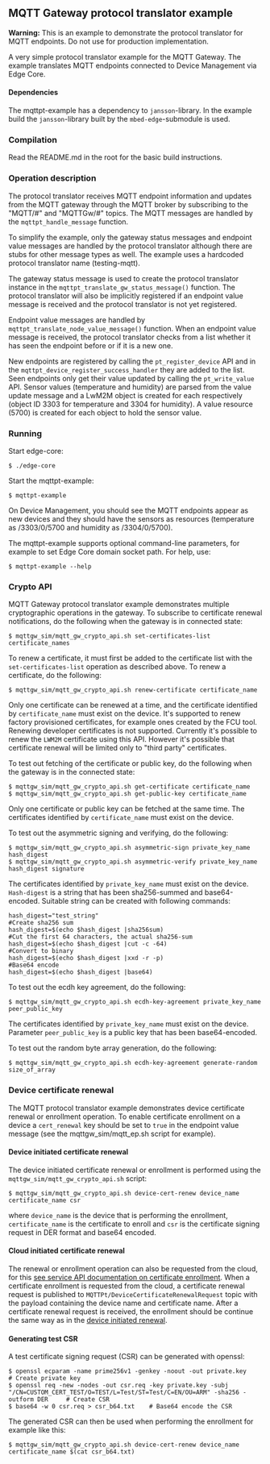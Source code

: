 ## MQTT Gateway protocol translator example

<span class="warnings">**Warning:** This is an example to demonstrate the protocol
translator for MQTT endpoints. Do not use for production implementation.</span>

A very simple protocol translator example for the MQTT Gateway.
The example translates MQTT endpoints connected to Device Management via Edge Core.

#### Dependencies

The mqttpt-example has a dependency to `jansson`-library. In the example build the
`jansson`-library built by the `mbed-edge`-submodule is used.

### Compilation

Read the README.md in the root for the basic build instructions.

### Operation description

The protocol translator receives MQTT endpoint information and updates from the
MQTT gateway through the MQTT broker by subscribing to the "MQTT/#" and
"MQTTGw/#" topics. The MQTT messages are handled by the `mqttpt_handle_message`
function.

To simplify the example, only the gateway status messages and endpoint
value messages are handled by the protocol translator although there are stubs for
other message types as well. The example uses a hardcoded protocol translator name
(testing-mqtt).

The gateway status message is used to create the protocol
translator instance in the `mqttpt_translate_gw_status_message()` function.
The protocol translator will also be implicitly registered if an endpoint value
message is received and the protocol translator is not yet registered.

Endpoint value messages are handled by `mqttpt_translate_node_value_message()` function.
When an endpoint value message is received, the protocol translator checks from a
list whether it has seen the endpoint before or if it is a new one.

New endpoints are registered by calling the `pt_register_device` API and in the
`mqttpt_device_register_success_handler` they are added to the list. Seen endpoints
only get their value updated by calling the `pt_write_value` API. Sensor values
(temperature and humidity) are parsed from the value update message and a LwM2M
object is created for each respectively (object ID 3303 for temperature and
3304 for humidity). A value resource (5700) is created for each object to
hold the sensor value.

### Running

Start edge-core:

```
$ ./edge-core
```

Start the mqttpt-example:

```
$ mqttpt-example
```

On Device Management, you should see the MQTT endpoints appear as new devices and they
should have the sensors as resources (temperature as /3303/0/5700 and humidity
as /3304/0/5700).

The mqttpt-example supports optional command-line parameters, for example to set Edge Core domain socket path.
For help, use:

```
$ mqttpt-example --help
```

### Crypto API

MQTT Gateway protocol translator example demonstrates multiple cryptographic operations in the gateway.
To subscribe to certificate renewal notifications, do the following when the gateway is in
connected state:

```
$ mqttgw_sim/mqtt_gw_crypto_api.sh set-certificates-list certificate_names
```

To renew a certificate, it must first be added to the certificate list with the `set-certificates-list` operation as described above. To renew a certificate, do the following:

```
$ mqttgw_sim/mqtt_gw_crypto_api.sh renew-certificate certificate_name
```

Only one certificate can be renewed at a time, and the certificate identified by `certificate_name` must exist on the device. It's supported to renew factory provisioned certificates, 
for example ones created by the FCU tool. Renewing developer certificates is not supported. Currently it's possible to renew the 
`LWM2M` certificate using this API. However it's possible that certificate renewal will be limited only to "third party" certificates.

To test out fetching of the certificate or public key, do the following when the gateway is in the connected state:

```
$ mqttgw_sim/mqtt_gw_crypto_api.sh get-certificate certificate_name
$ mqttgw_sim/mqtt_gw_crypto_api.sh get-public-key certificate_name
```

Only one certificate or public key can be fetched at the same time. The certificates identified by `certificate_name`
must exist on the device.

To test out the asymmetric signing and verifying, do the following:

```
$ mqttgw_sim/mqtt_gw_crypto_api.sh asymmetric-sign private_key_name hash_digest
$ mqttgw_sim/mqtt_gw_crypto_api.sh asymmetric-verify private_key_name hash_digest signature
```

The certificates identified by `private_key_name` must exist on the device. `Hash-digest` is a string that has been 
sha256-summed and base64-encoded. Suitable string can be created with following commands:

```
hash_digest="test_string"
#Create sha256 sum
hash_digest=$(echo $hash_digest |sha256sum)
#Cut the first 64 characters, the actual sha256-sum
hash_digest=$(echo $hash_digest |cut -c -64)
#Convert to binary
hash_digest=$(echo $hash_digest |xxd -r -p)
#Base64 encode
hash_digest=$(echo $hash_digest |base64)
```

To test out the ecdh key agreement, do the following:

```
$ mqttgw_sim/mqtt_gw_crypto_api.sh ecdh-key-agreement private_key_name peer_public_key
```

The certificates identified by `private_key_name` must exist on the device. Parameter `peer_public_key` is a public key
that has been base64-encoded.

To test out the random byte array generation, do the following:

```
$ mqttgw_sim/mqtt_gw_crypto_api.sh ecdh-key-agreement generate-random size_of_array
```

### Device certificate renewal

The MQTT protocol translator example demonstrates device certificate renewal or enrollment operation. To enable certificate enrollment on a device a `cert_renewal` key should be set to `true` in the endpoint value message (see the mqttgw_sim/mqtt_ep.sh script for example).

#### Device initiated certificate renewal
The device initiated certificate renewal or enrollment is performed using the `mqttgw_sim/mqtt_gw_crypto_api.sh` script:

```
$ mqttgw_sim/mqtt_gw_crypto_api.sh device-cert-renew device_name certificate_name csr
```

where `device_name` is the device that is performing the enrollment, `certificate_name` is the certificate to enroll and `csr` is the certificate signing request in DER format and base64 encoded.

#### Cloud initiated certificate renewal

The renewal or enrollment operation can also be requested from the cloud, for this [see service API documentation on certificate enrollment](https://www.pelion.com/docs/device-management/current/service-api-references/certificate-enrollment.html). When a certificate enrollment is requested from the cloud, a certificate renewal request is published to `MQTTPt/DeviceCertificateRenewalRequest` topic with the payload containing the device name and certificate name. After a certificate renewal request is received, the enrollment should be continue the same way as in the [device initiated renewal](#Device-initiated-certificate-renewal).

#### Generating test CSR

A test certificate signing request (CSR) can be generated with openssl:

```
$ openssl ecparam -name prime256v1 -genkey -noout -out private.key     # Create private key
$ openssl req -new -nodes -out csr.req -key private.key -subj "/CN=CUSTOM_CERT_TEST/O=TEST/L=Test/ST=Test/C=EN/OU=ARM" -sha256 -outform DER     # Create CSR
$ base64 -w 0 csr.req > csr_b64.txt    # Base64 encode the CSR
```

The generated CSR can then be used when performing the enrollment for example like this:

```
$ mqttgw_sim/mqtt_gw_crypto_api.sh device-cert-renew device_name certificate_name $(cat csr_b64.txt)
```
